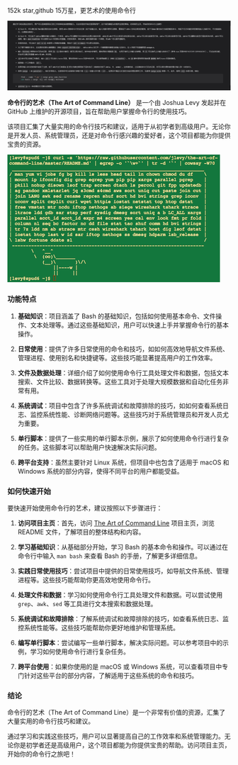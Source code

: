 152k star,github 15万星，更艺术的使用命令行

![](image-1.png)


**命令行的艺术（The Art of Command Line）** 是一个由 Joshua Levy 发起并在 GitHub 上维护的开源项目，旨在帮助用户掌握命令行的使用技巧。

该项目汇集了大量实用的命令行技巧和建议，适用于从初学者到高级用户。无论你是开发人员、系统管理员，还是对命令行感兴趣的爱好者，这个项目都能为你提供宝贵的资源。

![](image.png)

### 功能特点

1. **基础知识**：项目涵盖了 Bash 的基础知识，包括如何使用基本命令、文件操作、文本处理等。通过这些基础知识，用户可以快速上手并掌握命令行的基本操作。

2. **日常使用**：提供了许多日常使用的命令和技巧，如如何高效地导航文件系统、管理进程、使用别名和快捷键等。这些技巧能显著提高用户的工作效率。

3. **文件及数据处理**：详细介绍了如何使用命令行工具处理文件和数据，包括文本搜索、文件比较、数据转换等。这些工具对于处理大规模数据和自动化任务非常有用。

4. **系统调试**：项目中包含了许多系统调试和故障排除的技巧，如如何查看系统日志、监控系统性能、诊断网络问题等。这些技巧对于系统管理员和开发人员尤为重要。

5. **单行脚本**：提供了一些实用的单行脚本示例，展示了如何使用命令行进行复杂的任务。这些脚本可以帮助用户快速解决实际问题。

6. **跨平台支持**：虽然主要针对 Linux 系统，但项目中也包含了适用于 macOS 和 Windows 系统的部分内容，使得不同平台的用户都能受益。

### 如何快速开始

要快速开始使用命令行的艺术，建议按照以下步骤进行：

1. **访问项目主页**：首先，访问 [The Art of Command Line](https://github.com/jlevy/the-art-of-command-line) 项目主页，浏览 README 文件，了解项目的整体结构和内容。

2. **学习基础知识**：从基础部分开始，学习 Bash 的基本命令和操作。可以通过在命令行中输入 `man bash` 来查看 Bash 的手册，了解更多详细信息。

3. **实践日常使用技巧**：尝试项目中提供的日常使用技巧，如导航文件系统、管理进程等。这些技巧能帮助你更高效地使用命令行。

4. **处理文件和数据**：学习如何使用命令行工具处理文件和数据。可以尝试使用 `grep`、`awk`、`sed` 等工具进行文本搜索和数据处理。

5. **系统调试和故障排除**：了解系统调试和故障排除的技巧，如查看系统日志、监控系统性能等。这些技巧能帮助你更好地维护和管理系统。

6. **编写单行脚本**：尝试编写一些单行脚本，解决实际问题。可以参考项目中的示例，学习如何使用命令行进行复杂任务。

7. **跨平台使用**：如果你使用的是 macOS 或 Windows 系统，可以查看项目中专门针对这些平台的部分内容，了解适用于这些系统的命令和技巧。

### 结论

命令行的艺术（The Art of Command Line）是一个非常有价值的资源，汇集了大量实用的命令行技巧和建议。

通过学习和实践这些技巧，用户可以显著提高自己的工作效率和系统管理能力。无论你是初学者还是高级用户，这个项目都能为你提供宝贵的帮助。访问项目主页，开始你的命令行之旅吧！



